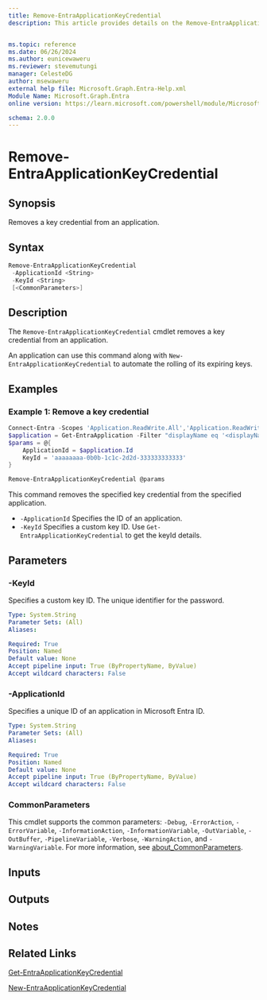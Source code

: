 ```yaml
---
title: Remove-EntraApplicationKeyCredential
description: This article provides details on the Remove-EntraApplicationKeyCredential command.


ms.topic: reference
ms.date: 06/26/2024
ms.author: eunicewaweru
ms.reviewer: stevemutungi
manager: CelesteDG
author: msewaweru
external help file: Microsoft.Graph.Entra-Help.xml
Module Name: Microsoft.Graph.Entra
online version: https://learn.microsoft.com/powershell/module/Microsoft.Graph.Entra/Remove-EntraApplicationKeyCredential

schema: 2.0.0
---
```


# Remove-EntraApplicationKeyCredential

## Synopsis

Removes a key credential from an application.

## Syntax

```powershell
Remove-EntraApplicationKeyCredential
 -ApplicationId <String> 
 -KeyId <String> 
 [<CommonParameters>]
```

## Description

The `Remove-EntraApplicationKeyCredential` cmdlet removes a key credential from an application.

An application can use this command along with `New-EntraApplicationKeyCredential` to automate the rolling of its expiring keys.

## Examples

### Example 1: Remove a key credential

```powershell
Connect-Entra -Scopes 'Application.ReadWrite.All','Application.ReadWrite.OwnedBy'
$application = Get-EntraApplication -Filter "displayName eq '<displayName>'"
$params = @{
    ApplicationId = $application.Id
    KeyId = 'aaaaaaaa-0b0b-1c1c-2d2d-333333333333'
}

Remove-EntraApplicationKeyCredential @params
```

This command removes the specified key credential from the specified application.

- `-ApplicationId` Specifies the ID of an application.
- `-KeyId` Specifies a custom key ID. Use `Get-EntraApplicationKeyCredential` to get the keyId details.

## Parameters

### -KeyId

Specifies a custom key ID. The unique identifier for the password.

```yaml
Type: System.String
Parameter Sets: (All)
Aliases:

Required: True
Position: Named
Default value: None
Accept pipeline input: True (ByPropertyName, ByValue)
Accept wildcard characters: False
```

### -ApplicationId

Specifies a unique ID of an application in Microsoft Entra ID.

```yaml
Type: System.String
Parameter Sets: (All)
Aliases:

Required: True
Position: Named
Default value: None
Accept pipeline input: True (ByPropertyName, ByValue)
Accept wildcard characters: False
```

### CommonParameters

This cmdlet supports the common parameters: `-Debug`, `-ErrorAction`, `-ErrorVariable`, `-InformationAction`, `-InformationVariable`, `-OutVariable`, `-OutBuffer`, `-PipelineVariable`, `-Verbose`, `-WarningAction`, and `-WarningVariable`. For more information, see [about_CommonParameters](https://go.microsoft.com/fwlink/?LinkID=113216).

## Inputs

## Outputs

## Notes

## Related Links

[Get-EntraApplicationKeyCredential](Get-EntraApplicationKeyCredential.md)

[New-EntraApplicationKeyCredential](New-EntraApplicationKeyCredential.md)

